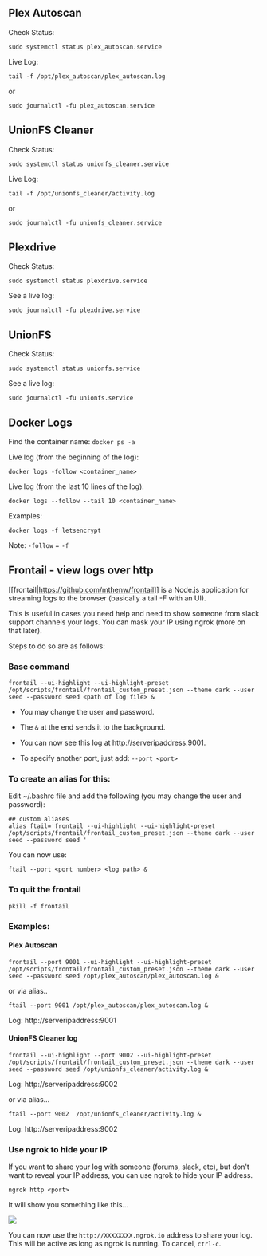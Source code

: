 
## Plex Autoscan


Check Status:
```
sudo systemctl status plex_autoscan.service
```

Live Log:
```
tail -f /opt/plex_autoscan/plex_autoscan.log
```
or
```
sudo journalctl -fu plex_autoscan.service
```

## UnionFS Cleaner


Check Status:
```
sudo systemctl status unionfs_cleaner.service
```


Live Log:
```
tail -f /opt/unionfs_cleaner/activity.log
```
or
```
sudo journalctl -fu unionfs_cleaner.service
```

## Plexdrive

Check Status:
```
sudo systemctl status plexdrive.service
```


See a live log:
```
sudo journalctl -fu plexdrive.service
```

## UnionFS

Check Status:
```
sudo systemctl status unionfs.service
```


See a live log:
```
sudo journalctl -fu unionfs.service
```



## Docker Logs

Find the container name: `docker ps -a`


Live log (from the beginning of the log):
```
docker logs -follow <container_name>
```

Live log (from the last 10 lines of the log):
```
docker logs --follow --tail 10 <container_name>
```


Examples:

```
docker logs -f letsencrypt
```

Note: `-follow` = `-f`



## Frontail - view logs over http

[[frontail|https://github.com/mthenw/frontail]] is a Node.js application for streaming logs to the browser (basically a tail -F with an UI).

This is useful in cases you need help and need to show someone from slack support channels your logs. You can mask your IP using ngrok (more on that later).


Steps to do so are as follows:

### Base command

```
frontail --ui-highlight --ui-highlight-preset /opt/scripts/frontail/frontail_custom_preset.json --theme dark --user seed --password seed <path of log file> &
```

- You may change the user and password.

- The `&` at the end sends it to the background.

- You can now see this log at http://serveripaddress:9001.

- To specify another port, just add: ` --port <port> `



### To create an alias for this:

Edit ~/.bashrc file and add the following (you may change the user and password):
```
## custom aliases
alias ftail='frontail --ui-highlight --ui-highlight-preset /opt/scripts/frontail/frontail_custom_preset.json --theme dark --user seed --password seed '
```

You can now use:

```
ftail --port <port number> <log path> &
```


### To quit the frontail

```
pkill -f frontail
```

### Examples:

#### Plex Autoscan

```
frontail --port 9001 --ui-highlight --ui-highlight-preset /opt/scripts/frontail/frontail_custom_preset.json --theme dark --user seed --password seed /opt/plex_autoscan/plex_autoscan.log &
```

or via alias..

```
ftail --port 9001 /opt/plex_autoscan/plex_autoscan.log &
```

Log: http://serveripaddress:9001

#### UnionFS Cleaner log

```
frontail --ui-highlight --port 9002 --ui-highlight-preset /opt/scripts/frontail/frontail_custom_preset.json --theme dark --user seed --password seed /opt/unionfs_cleaner/activity.log &
```

Log: http://serveripaddress:9002


or via alias...

```
ftail --port 9002  /opt/unionfs_cleaner/activity.log &
```

Log: http://serveripaddress:9002


### Use ngrok to hide your IP

If you want to share your log with someone (forums, slack, etc), but don't want to reveal your IP address, you can use ngrok to hide your IP address.

```
ngrok http <port>
```

It will show you something like this...

![](https://i.imgur.com/74nNEdG.png)

You can now use the `http://XXXXXXXX.ngrok.io` address to share your log. This will be active as long as ngrok is running. To cancel, `ctrl-c`.
